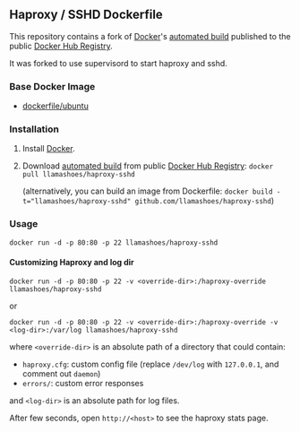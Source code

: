 ## Haproxy / SSHD Dockerfile


This repository contains a fork of [Docker](https://www.docker.com/)'s [automated build](https://registry.hub.docker.com/u/dockerfile/haproxy/) published to the public [Docker Hub Registry](https://registry.hub.docker.com/).

It was forked to use supervisord to start haproxy and sshd.


### Base Docker Image

* [dockerfile/ubuntu](http://dockerfile.github.io/#/ubuntu)


### Installation

1. Install [Docker](https://www.docker.com/).

2. Download [automated build](https://registry.hub.docker.com/u/llamashoes/haproxy-sshd/) from public [Docker Hub Registry](https://registry.hub.docker.com/): `docker pull llamashoes/haproxy-sshd`

   (alternatively, you can build an image from Dockerfile: `docker build -t="llamashoes/haproxy-sshd" github.com/llamashoes/haproxy-sshd`)


### Usage

    docker run -d -p 80:80 -p 22 llamashoes/haproxy-sshd



#### Customizing Haproxy and log dir

    docker run -d -p 80:80 -p 22 -v <override-dir>:/haproxy-override llamashoes/haproxy-sshd

or

    docker run -d -p 80:80 -p 22 -v <override-dir>:/haproxy-override -v <log-dir>:/var/log llamashoes/haproxy-sshd

where `<override-dir>` is an absolute path of a directory that could contain:

  - `haproxy.cfg`: custom config file (replace `/dev/log` with `127.0.0.1`, and comment out `daemon`)
  - `errors/`: custom error responses

and `<log-dir>` is an absolute path for log files.

After few seconds, open `http://<host>` to see the haproxy stats page.
